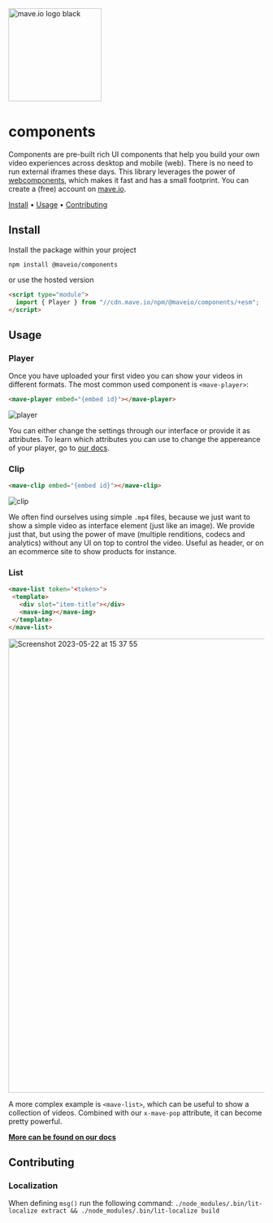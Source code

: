 <div>
<br />
<p style="padding: 4px 0;">
  <a href="https://mave.io">
    <picture>
      <source srcset="https://mave.io/images/logo_white.svg" media="(prefers-color-scheme: dark)">
      <img src="https://mave.io/images/logo.svg"  alt="mave.io logo black" style="width: 183px;">
    </picture>
  </a>
</p>

# components

Components are pre-built rich UI components that help you build your own video experiences across desktop and mobile (web). There is no need to run external iframes these days. This library leverages the power of [webcomponents](https://developer.mozilla.org/en-US/docs/Web/API/Web_components), which makes it fast and has a small footprint. You can create a (free) account on [mave.io](https://mave.io).

[Install](#install) •
[Usage](#usage) •
[Contributing](#contributing)


## Install

Install the package within your project

```
npm install @maveio/components
```

or use the hosted version

```html
<script type="module">
  import { Player } from "//cdn.mave.io/npm/@maveio/components/+esm";
</script>
```

## Usage

### Player
Once you have uploaded your first video you can show your videos in different formats. The most common used component is `<mave-player>`:
```html
<mave-player embed="{embed id}"></mave-player>
```

![player](https://github.com/maveio/components/assets/238946/bbf3a4d2-7172-4bfb-8b24-0f863492a5e5)

You can either change the settings through our interface or provide it as attributes. To learn which attributes you can use to change the appereance of your player, go to [our docs](https://docs.mave.io).

### Clip
```html
<mave-clip embed="{embed id}"></mave-clip>
```

![clip](https://github.com/maveio/components/assets/238946/a3fd8d44-eb67-401a-b3f9-ecccbc0c15f3)

We often find ourselves using simple `.mp4` files, because we just want to show a simple video as interface element (just like an image). We provide just that, but using the power of mave (multiple renditions, codecs and analytics) without any UI on top to control the video. Useful as header, or on an ecommerce site to show products for instance.

### List
 ```html
<mave-list token="<token>">
  <template>
    <div slot="item-title"></div>
    <mave-img></mave-img>
  </template>
</mave-list>
```

<img width="894" alt="Screenshot 2023-05-22 at 15 37 55" src="https://github.com/maveio/components/assets/238946/aa7b04e0-01f1-4ac2-976d-3dfe4157a809">

A more complex example is `<mave-list>`, which can be useful to show a collection of videos. Combined with our `x-mave-pop` attribute, it can become pretty powerful.

[**More can be found on our docs**](https://mave.io/docs/)

## Contributing

### Localization

When defining `msg()` run the following command: `./node_modules/.bin/lit-localize extract && ./node_modules/.bin/lit-localize build`
